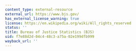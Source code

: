 ```yaml
---
content_type: external-resource
external_url: https://www.bjs.gov/
has_external_license_warning: true
license: https://en.wikipedia.org/wiki/All_rights_reserved
status: ''
title: Bureau of Justice Statistics (BJS)
uid: f7e88d2d-04c4-48c3-a75a-02e199dfb999
wayback_url: ''
---
```

